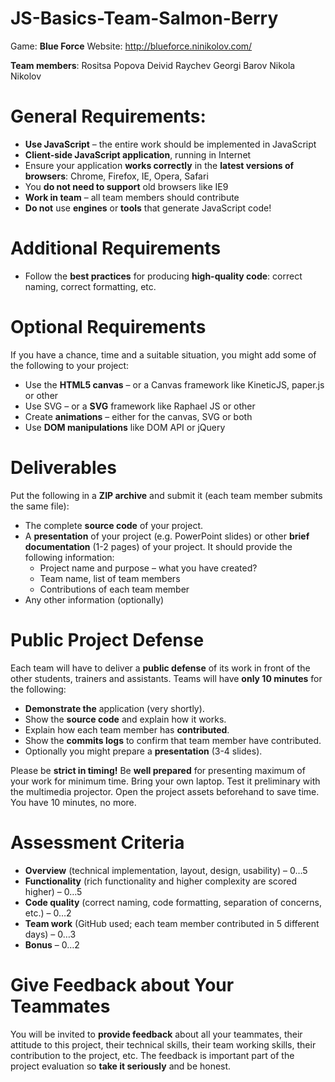 JS-Basics-Team-Salmon-Berry
===========================

Game: **Blue Force**
Website: http://blueforce.ninikolov.com/


**Team members**:
Rositsa Popova
Deivid Raychev
Georgi Barov
Nikola Nikolov


General Requirements:
=====================
* **Use JavaScript** – the entire work should be implemented in JavaScript
* **Client-side JavaScript application**, running in Internet
* Ensure your application **works correctly** in the **latest versions of browsers**: Chrome, Firefox, IE, Opera, Safari
* You **do not need to support** old browsers like IE9
* **Work in team** – all team members should contribute
* **Do not** use **engines** or **tools** that generate JavaScript code!

Additional Requirements
=======================
* Follow the **best practices** for producing **high-quality code**: correct naming, correct formatting, etc.

Optional Requirements
=====================
If you have a chance, time and a suitable situation, you might add some of the following to your project:
* Use the **HTML5 canvas** – or a Canvas framework like KineticJS, paper.js or other
* Use SVG – or a **SVG** framework like Raphael JS or other 
* Create **animations** – either for the canvas, SVG or both
* Use **DOM manipulations** like DOM API or jQuery

Deliverables
============
Put the following in a **ZIP archive** and submit it (each team member submits the same file):
* The complete **source code** of your project.
* A **presentation** of your project (e.g. PowerPoint slides) or other **brief documentation** (1-2 pages) of your project. It should provide the following information:
    -	Project name and purpose – what you have created?
    -	Team name, list of team members
    -	Contributions of each team member
* Any other information (optionally)

Public Project Defense
======================
Each team will have to deliver a **public defense** of its work in front of the other students, trainers and assistants. Teams will have **only 10 minutes** for the following:
* **Demonstrate the** application (very shortly).
* Show the **source code** and explain how it works.
* Explain how each team member has **contributed**.
* Show the **commits logs** to confirm that team member have contributed.
* Optionally you might prepare a **presentation** (3-4 slides).

Please be **strict in timing!** Be **well prepared** for presenting maximum of your work for minimum time. Bring your own laptop. Test it preliminary with the multimedia projector. Open the project assets beforehand to save time. You have 10 minutes, no more.

Assessment Criteria
===================
* **Overview** (technical implementation, layout, design, usability) – 0…5
* **Functionality** (rich functionality and higher complexity are scored higher) – 0…5
* **Code quality** (correct naming, code formatting, separation of concerns, etc.) – 0…2
* **Team work** (GitHub used; each team member contributed in 5 different days) – 0…3
* **Bonus** – 0…2

Give Feedback about Your Teammates
==================================
You will be invited to **provide feedback** about all your teammates, their attitude to this project, their technical skills, their team working skills, their contribution to the project, etc. The feedback is important part of the project evaluation so **take it seriously** and be honest.
